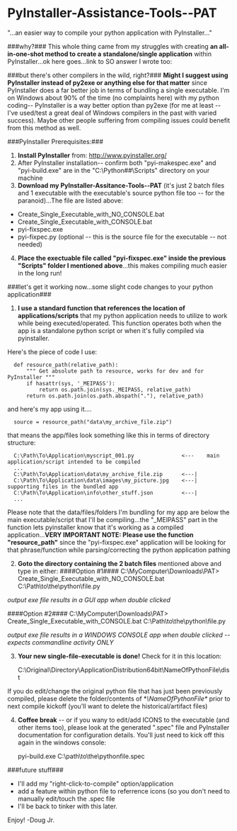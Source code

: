 # PyInstaller-Assistance-Tools--PAT
"...an easier way to compile your python application with PyInstaller..."

###why?###
This whole thing came from my struggles with creating **an all-in-one-shot method to create a standalone/single application** within PyInstaller...ok here goes...link to SO answer I wrote too:

###but there's other compilers in the wild, right?###
**Might I suggest using PyInstaller instead of py2exe or anything else for that matter** since PyInstaller does a far better job in terms of bundling a single executable.  I'm on Windows about 90% of the time (no complaints here) with my python coding-- PyInstaller is a way better option than py2exe (for me at least --  I've used/test a great deal of Windows compilers in the past with varied success).  Maybe other people suffering from compiling issues could benefit from this method as well. 

###PyInstaller Prerequisites:###

 1. **Install PyInstaller** from: http://www.pyinstaller.org/
 2. After PyInstaller installation-- confirm both "pyi-makespec.exe" and "pyi-build.exe" are in the "C:\Python##\Scripts" directory on your machine
 3. **Download my PyInstaller-Assitance-Tools--PAT** (it's just 2 batch files and 1 executable with the executable's source python file too -- for the paranoid)...The file are listed above:
* Create_Single_Executable_with_NO_CONSOLE.bat
* Create_Single_Executable_with_CONSOLE.bat
* pyi-fixspec.exe
* pyi-fixpec.py (optional -- this is the source file for the executable -- not needed)

 4. **Place the exectuable file called "pyi-fixspec.exe" inside the previous "Scripts" folder I mentioned above**...this makes compiling much easier in the long run!


###let's get it working now...some slight code changes to your python application###

  1. **I use a standard function that references the location of applications/scripts** that my python application needs to utilize to work while being executed/operated.  This function operates both when the app is a standalone python script or when it's fully compiled via pyinstaller.

  Here's the piece of code I use:

      def resource_path(relative_path):
          """ Get absolute path to resource, works for dev and for PyInstaller """
          if hasattr(sys, '_MEIPASS'):
              return os.path.join(sys._MEIPASS, relative_path)
          return os.path.join(os.path.abspath("."), relative_path)

  and here's my app using it....

      source = resource_path("data\my_archive_file.zip")

  that means the app/files look something like this in terms of directory structure:

      C:\Path\To\Application\myscript_001.py               <---    main application/script intended to be compiled
      ...
      C:\Path\To\Application\data\my_archive_file.zip      <---|
      C:\Path\To\Application\data\images\my_picture.jpg    <---|   supporting files in the bundled app
      C:\Path\To\Application\info\other_stuff.json         <---|
      ...

  Please note that the data/files/folders I'm bundling for my app are below the main executable/script that I'll be compiling...the "_MEIPASS" part in the function lets pyinstaller know that it's working as a compiled application...**VERY IMPORTANT NOTE: Please use the function "resource_path"** since the "pyi-fixspec.exe" application will be looking for that phrase/function while parsing/correcting the python application pathing

  2. **Goto the directory containing the 2 batch files** mentioned above and type in either:
  ####Option #1####
        C:\MyComputer\Downloads\PAT> Create_Single_Executable_with_NO_CONSOLE.bat C:\Path\to\the\python\file.py

  *output exe file results in a GUI app when double clicked*

  ####Option #2####
      C:\MyComputer\Downloads\PAT> Create_Single_Executable_with_CONSOLE.bat C:\Path\to\the\python\file.py
      
  *output exe file results in a WINDOWS CONSOLE app when double clicked -- expects commandline activity ONLY*

  3. **Your new single-file-executable is done!** Check for it in this location:

      C:\Original\Directory\ApplicationDistribution64bit\NameOfPythonFile\dist

  If you do edit/change the original python file that has just been previously compiled, please delete the folder/contents of **\NameOfPythonFile\** prior to next compile kickoff (you'll want to delete the historical/artifact files) 


  4. **Coffee break** -- or if you wany to edit/add ICONS to the executable (and other items too), please look at the generated ".spec" file and PyInstaller documentation for configuration details.  You'll just need to kick off this again in the windows console:

      pyi-build.exe C:\path\to\the\pythonfile.spec

###future stuff###
* I'll add my "right-click-to-compile" option/application
* add a feature within python file to referrence icons (so you don't need to manually edit/touch the .spec file
* I'll be back to tinker with this later.


Enjoy!
-Doug Jr.

